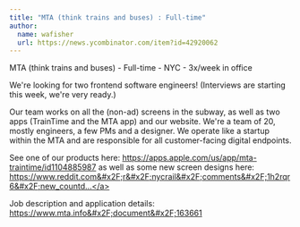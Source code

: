 ```yaml
---
title: "MTA (think trains and buses) : Full-time"
author:
  name: wafisher
  url: https://news.ycombinator.com/item?id=42920062
---
```

MTA (think trains and buses) - Full-time - NYC - 3x&#x2F;week in office

We&#x27;re looking for two frontend software engineers! (Interviews are starting this week, we&#x27;re very ready.)

Our team works on all the (non-ad) screens in the subway, as well as two apps (TrainTime and the MTA app) and our website. We&#x27;re a team of 20, mostly engineers, a few PMs and a designer. We operate like a startup within the MTA and are responsible for all customer-facing digital endpoints.

See one of our products here: <a href="https:&#x2F;&#x2F;apps.apple.com&#x2F;us&#x2F;app&#x2F;mta-traintime&#x2F;id1104885987">https:&#x2F;&#x2F;apps.apple.com&#x2F;us&#x2F;app&#x2F;mta-traintime&#x2F;id1104885987</a> as well as some new screen designs here: <a href="https:&#x2F;&#x2F;www.reddit.com&#x2F;r&#x2F;nycrail&#x2F;comments&#x2F;1h2rqr6&#x2F;new_countdown_clock_ui_at_rector_st&#x2F;" rel="nofollow">https:&#x2F;&#x2F;www.reddit.com&#x2F;r&#x2F;nycrail&#x2F;comments&#x2F;1h2rqr6&#x2F;new_countd...</a>

Job description and application details: <a href="https:&#x2F;&#x2F;www.mta.info&#x2F;document&#x2F;163661" rel="nofollow">https:&#x2F;&#x2F;www.mta.info&#x2F;document&#x2F;163661</a>
<JobApplication />
